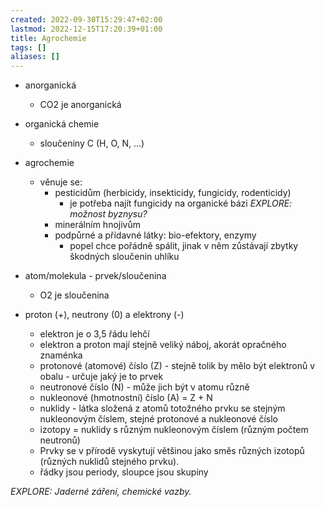 ```yaml
---
created: 2022-09-30T15:29:47+02:00
lastmod: 2022-12-15T17:20:39+01:00
title: Agrochemie
tags: []
aliases: []
---
```

- anorganická
	- CO2 je anorganická
- organická chemie
	- sloučeniny C (H, O, N, ...)
- agrochemie
	- věnuje se:
		- pesticidům (herbicidy, insekticidy, fungicidy, rodenticidy)
			- je potřeba najít fungicidy na organické bázi *EXPLORE: možnost byznysu?*
		- minerálním hnojivům
		- podpůrné a přídavné látky: bio-efektory, enzymy
			- popel chce pořádně spálit, jinak v něm zůstávají zbytky škodných sloučenin uhlíku

- atom/molekula - prvek/sloučenina
	- O2 je sloučenina
- proton (+), neutrony (0) a elektrony (-)
	- elektron je o 3,5 řádu lehčí
	- elektron a proton mají stejně veliký náboj, akorát opračného znaménka
	- protonové (atomové) číslo (Z) - stejně tolik by mělo být elektronů v obalu - určuje jaký je to prvek
	- neutronové číslo (N) - může jich být v atomu různě 
	- nukleonové (hmotnostní) číslo (A) = Z + N
	- nuklidy - látka složená z atomů totožného prvku se stejným nukleonovým číslem, stejné protonové a nukleonové číslo
	- izotopy = nuklidy s různým nukleonovým číslem (různým počtem neutronů)
	- Prvky se v přírodě vyskytují většinou jako směs různých izotopů (různých nuklidů stejného prvku).
	- řádky jsou periody, sloupce jsou skupiny

*EXPLORE: Jaderné záření, chemické vazby.*
